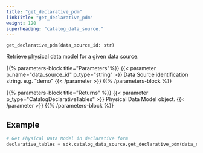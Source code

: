 ```yaml
---
title: "get_declarative_pdm"
linkTitle: "get_declarative_pdm"
weight: 120
superheading: "catalog_data_source."
---
```


<!-- TODO -->

``get_declarative_pdm(data_source_id: str)``

Retrieve physical data model for a given data source.

{{% parameters-block  title="Parameters"%}}
{{< parameter p_name="data_source_id" p_type="string" >}}
Data Source identification string. e.g. "demo"
{{< /parameter >}}
{{% /parameters-block %}}

{{% parameters-block title="Returns" %}}
{{< parameter p_type="CatalogDeclarativeTables" >}}
Physical Data Model object.
{{< /parameter >}}
{{% /parameters-block %}}

## Example

```Python
# Get Physical Data Model in declarative form
declarative_tables = sdk.catalog_data_source.get_declarative_pdm(data_source_id="123")
```
